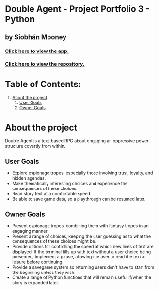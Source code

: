 # Double Agent - Project Portfolio 3 - Python
## by Siobhán Mooney

### [Click here to view the app.](https://double-agent.herokuapp.com/)
### [Click here to view the repository.](https://github.com/Estelindis/double-agent)

# Table of Contents:
1. [About the project](#about-the-project)
    1. [User Goals](#user-goals)
    2. [Owner Goals](#owner-goals)

# About the project
Double Agent is a text-based RPG about engaging an oppressive power structure covertly from within.

## User Goals
- Explore espionage tropes, especially those involving trust, loyalty, and hidden agendas.
- Make thematically interesting choices and experience the consequences of these choices. 
- Read story text at a comfortable speed.
- Be able to save game data, so a playthrough can be resumed later.

## Owner Goals
- Present espionage tropes, combining them with fantasy tropes in an engaging manner.
- Present a range of choices, keeping the user guessing as to what the consequences of these choices might be.
- Provide options for controlling the speed at which new lines of text are displayed. If the terminal fills up with text without a user choice being presented, implement a pause, allowing the user to read the text at leisure before continuing.
- Provide a savegame system so returning users don't have to start from the beginning unless they wish.
- Create a range of Python functions that will remain useful if/when the story is expanded later.